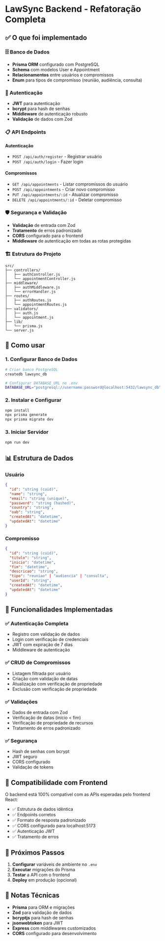 # LawSync Backend - Refatoração Completa

## ✅ O que foi implementado

### 🗄️ Banco de Dados
- **Prisma ORM** configurado com PostgreSQL
- **Schema** com modelos User e Appointment
- **Relacionamentos** entre usuários e compromissos
- **Enum** para tipos de compromisso (reunião, audiência, consulta)

### 🔐 Autenticação
- **JWT** para autenticação
- **bcrypt** para hash de senhas
- **Middleware** de autenticação robusto
- **Validação** de dados com Zod

### 📋 API Endpoints

#### Autenticação
- `POST /api/auth/register` - Registrar usuário
- `POST /api/auth/login` - Fazer login

#### Compromissos
- `GET /api/appointments` - Listar compromissos do usuário
- `POST /api/appointments` - Criar novo compromisso
- `PUT /api/appointments/:id` - Atualizar compromisso
- `DELETE /api/appointments/:id` - Deletar compromisso

### 🛡️ Segurança e Validação
- **Validação** de entrada com Zod
- **Tratamento** de erros padronizado
- **CORS** configurado para o frontend
- **Middleware** de autenticação em todas as rotas protegidas

### 🏗️ Estrutura do Projeto
```
src/
├── controllers/
│   ├── authController.js
│   └── appointmentController.js
├── middleware/
│   ├── authMiddleware.js
│   └── errorHandler.js
├── routes/
│   ├── authRoutes.js
│   └── appointmentRoutes.js
├── validators/
│   ├── auth.js
│   └── appointment.js
├── lib/
│   └── prisma.js
└── server.js
```

## 🚀 Como usar

### 1. Configurar Banco de Dados
```bash
# Criar banco PostgreSQL
createdb lawsync_db

# Configurar DATABASE_URL no .env
DATABASE_URL="postgresql://username:password@localhost:5432/lawsync_db"
```

### 2. Instalar e Configurar
```bash
npm install
npx prisma generate
npx prisma migrate dev
```

### 3. Iniciar Servidor
```bash
npm run dev
```

## 📊 Estrutura de Dados

### Usuário
```json
{
  "id": "string (cuid)",
  "name": "string",
  "email": "string (unique)",
  "password": "string (hashed)",
  "country": "string",
  "oab": "string",
  "createdAt": "datetime",
  "updatedAt": "datetime"
}
```

### Compromisso
```json
{
  "id": "string (cuid)",
  "titulo": "string",
  "inicio": "datetime",
  "fim": "datetime",
  "descricao": "string",
  "tipo": "reuniao" | "audiencia" | "consulta",
  "userId": "string",
  "createdAt": "datetime",
  "updatedAt": "datetime"
}
```

## 🔧 Funcionalidades Implementadas

### ✅ Autenticação Completa
- Registro com validação de dados
- Login com verificação de credenciais
- JWT com expiração de 7 dias
- Middleware de autenticação

### ✅ CRUD de Compromissos
- Listagem filtrada por usuário
- Criação com validação de datas
- Atualização com verificação de propriedade
- Exclusão com verificação de propriedade

### ✅ Validações
- Dados de entrada com Zod
- Verificação de datas (início < fim)
- Verificação de propriedade de recursos
- Tratamento de erros padronizado

### ✅ Segurança
- Hash de senhas com bcrypt
- JWT seguro
- CORS configurado
- Validação de tokens

## 🎯 Compatibilidade com Frontend

O backend está 100% compatível com as APIs esperadas pelo frontend React:

- ✅ Estrutura de dados idêntica
- ✅ Endpoints corretos
- ✅ Formato de resposta padronizado
- ✅ CORS configurado para localhost:5173
- ✅ Autenticação JWT
- ✅ Tratamento de erros

## 🚀 Próximos Passos

1. **Configurar** variáveis de ambiente no `.env`
2. **Executar** migrações do Prisma
3. **Testar** a API com o frontend
4. **Deploy** em produção (opcional)

## 📝 Notas Técnicas

- **Prisma** para ORM e migrações
- **Zod** para validação de dados
- **bcryptjs** para hash de senhas
- **jsonwebtoken** para JWT
- **Express** com middlewares customizados
- **CORS** configurado para desenvolvimento
